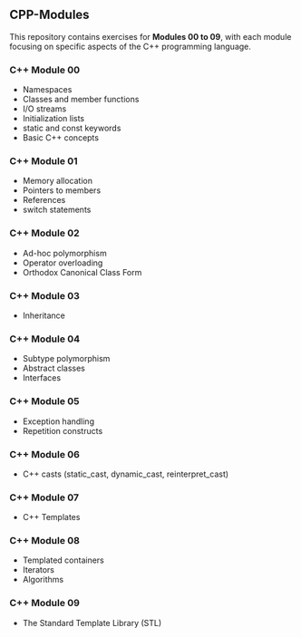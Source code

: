 ## CPP-Modules
This repository contains exercises for **Modules 00 to 09**, with each module focusing on specific aspects of the C++ programming language.

### C++ Module 00
  - Namespaces
  - Classes and member functions
  - I/O streams
  - Initialization lists
  - static and const keywords
  - Basic C++ concepts

### C++ Module 01
  - Memory allocation
  - Pointers to members
  - References
  - switch statements

### C++ Module 02
  - Ad-hoc polymorphism
  - Operator overloading
  - Orthodox Canonical Class Form

### C++ Module 03
  - Inheritance

### C++ Module 04
  - Subtype polymorphism
  - Abstract classes
  - Interfaces

### C++ Module 05
  - Exception handling
  - Repetition constructs

### C++ Module 06
  - C++ casts (static_cast, dynamic_cast, reinterpret_cast)

### C++ Module 07
  - C++ Templates

### C++ Module 08
  - Templated containers
  - Iterators
  - Algorithms

### C++ Module 09
  - The Standard Template Library (STL)
